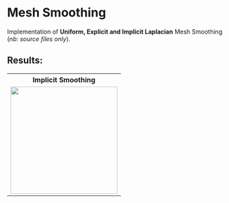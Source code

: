# Mesh Smoothing  
Implementation of **Uniform, Explicit and Implicit Laplacian** Mesh Smoothing (_nb: source files only_).  

## Results:  
<div align="center">
<table align="center">
    <tr>
      <th>Implicit Smoothing</th>
    </tr>
    <tr>
        <td>
        <img width="250" src="https://raw.githubusercontent.com/germain-hug/Mesh-Smoothing/master/results/ImplicitSmoothingMesh.jpg"></img>
        </td>
    </tr>
</table>
</div>

